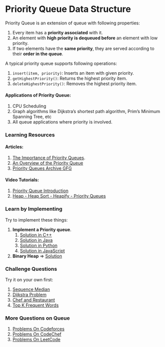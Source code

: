 # Priority Queue Data Structure

Priority Queue is an extension of queue with following properties:

1. Every item has a **priority associated** with it.
2. An element with **high priority is dequeued before** an element with low priority.
3. If two elements have the **same priority**, they are served according to their **order in the queue**.

A typical priority queue supports following operations:
1. `insert(item, priority)`: Inserts an item with given priority.
2. `getHighestPriority()`: Returns the highest priority item.
3. `deleteHighestPriority()`: Removes the highest priority item.

#### Applications of Priority Queue:
1. CPU Scheduling
2. Graph algorithms like Dijkstra’s shortest path algorithm, Prim’s Minimum Spanning Tree, etc
3. All queue applications where priority is involved.

### Learning Resources
#### Articles:
1. [The Importance of Priority Queues](https://medium.com/better-programming/the-importance-of-priority-queues-f87e1f5ac842).
2. [An Overview of the Priority Queue](https://dzone.com/articles/the-priority-queue)
3. [Priority Queues Archive GFG](https://www.geeksforgeeks.org/tag/priority-queue/)

#### Video Tutorials:
1. [Priority Queue Introduction](https://www.youtube.com/watch?v=wptevk0bshY)
3. [Heap - Heap Sort - Heapify - Priority Queues](https://www.youtube.com/watch?v=HqPJF2L5h9U)

### Learn by Implementing
Try to implement these things:
1. **Implement a Priority queue**.
    1. [Solution in C++](https://www.geeksforgeeks.org/priority-queue-in-cpp-stl/)
    2. [Solution in Java](https://www.geeksforgeeks.org/priority-queue-class-in-java-2/)
    3. [Solution in Python](https://www.geeksforgeeks.org/heap-queue-or-heapq-in-python/)
    4. [Solution in JavaScript](https://www.geeksforgeeks.org/implementation-priority-queue-javascript/)
2. **Binary Heap** => [Solution](https://www.geeksforgeeks.org/binary-heap/)


### Challenge Questions
Try it on your own first:
1. [Sequence Median](https://acm.timus.ru/problem.aspx?num=1306)
2. [Dijkstra Problem](https://codeforces.com/problemset/problem/20/C)
3. [Chef and Restaurant ](https://www.codechef.com/problems/DECOREST)
4. [Top K Frequent Words](https://leetcode.com/problems/top-k-frequent-words/)

### More Questions on Queue
1. [Problems On Codeforces](https://codeforces.com/blog/entry/71999?locale=en)
2. [Problems On CodeChef](https://www.codechef.com/tags/problems/priority-queue)
3. [Problems On LeetCode](https://leetcode.com/tag/heap/)
